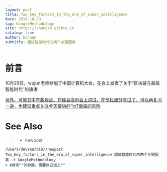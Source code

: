 ```yaml
---
layout: post
title: Two_key_factors_in_the_era_of_super_intelligence
date: 2018-10-29
tag: GoogleMethodology
site: https://zhangkn.github.io
catalog: true
author: kunnan
subtitle: 超级智能时代的两个关键因素
---
```






# 前言



10月26日，wujun老师参加了中国计算机大会，在会上发表了关于“区块链与超级智能时代”的演讲

[另外，可能其中有些观点，在硅谷高创会上讲过，在专栏里分享过了，可以再复习一遍，也建议重点关注今天要讲的“IoT面临的风险]()



# See Also 

>* newpost 
>
```
/Users/devzkn/bin//newpost Two_key_factors_in_the_era_of_super_intelligence 超级智能时代的两个关键因素 -t GoogleMethodology
> #原来""的参数，需要自己加上""
```

